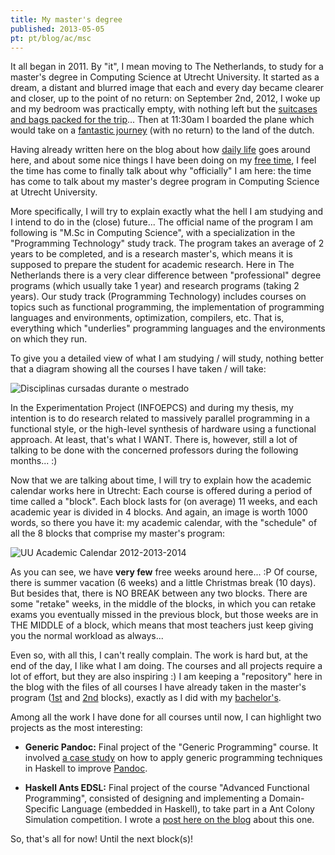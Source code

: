 ```yaml
---
title: My master's degree
published: 2013-05-05
pt: pt/blog/ac/msc
---
```


It all began in 2011.
By "it", I mean moving to The Netherlands, to study for a master's degree in Computing Science at Utrecht University.
It started as a dream, a distant and blurred image that each and every day became clearer and closer,
up to the point of no return: on September 2nd, 2012, I woke up and my bedroom was practically empty,
with nothing left but the [suitcases and bags packed for the trip][1]...
Then at 11:30am I boarded the plane which would take on a [fantastic journey][2] (with no return) to the land of the dutch.

Having already written here on the blog about how [daily life][3] goes around here,
and about some nice things I have been doing on my [free time][4],
I feel the time has come to finally talk about why "officially" I am here:
the time has come to talk about my master's degree program in Computing Science at Utrecht University.

[1]: </en/blog/ac/de-reis>
[2]: </en/blog/misc/utrecht-aankomst>
[3]: </en/blog/misc/dagelijks-leven>
[4]: </en/blog/misc/dagjes-uit>

<!--more-->

More specifically, I will try to explain exactly what the hell I am studying and I intend to do in the (close) future...
The official name of the program I am following is "M.Sc in Computing Science", with a specialization in the "Programming Technology" study track.
The program takes an average of 2 years to be completed, and is a research master's, which means it is supposed to prepare the student for academic research.
Here in The Netherlands there is a very clear difference between "professional" degree programs (which usually take 1 year) and research programs (taking 2 years).
Our study track (Programming Technology) includes courses on topics such as functional programming,
the implementation of programming languages and environments, optimization, compilers, etc.
That is, everything which "underlies" programming languages and the environments on which they run.

To give you a detailed view of what I am studying / will study, nothing better that a diagram showing all the courses I have taken / will take:

![Disciplinas cursadas durante o mestrado](/files/imgs/2013-03_plan.png)

In the Experimentation Project (INFOEPCS) and during my thesis,
my intention is to do research related to massively parallel programming in a functional style,
or the high-level synthesis of hardware using a functional approach.
At least, that's what I WANT.
There is, however, still a lot of talking to be done with the concerned professors during the following months... :)

Now that we are talking about time, I will try to explain how the academic calendar works here in Utrecht:
Each course is offered during a period of time called a "block".
Each block lasts for (on average) 11 weeks, and each academic year is divided in 4 blocks.
And again, an image is worth 1000 words, so there you have it:
my academic calendar, with the "schedule" of all the 8 blocks that comprise my master's program:

![UU Academic Calendar 2012-2013-2014](/files/imgs/2013-03_master.png)

As you can see, we have **very few** free weeks around here... :P
Of course, there is summer vacation (6 weeks) and a little Christmas break (10 days).
But besides that, there is NO BREAK between any two blocks.
There are some "retake" weeks, in the middle of the blocks, in which you can retake exams you eventually missed in the previous block,
but those weeks are in THE MIDDLE of a block, which means that most teachers just keep giving you the normal workload as always...

Even so, with all this, I can't really complain. The work is hard but, at the end of the day, I like what I am doing.
The courses and all projects require a lot of effort, but they are also inspiring :)
I am keeping a "repository" here in the blog with the files of all courses I have already taken in the master's program
([1st][5] and [2nd][6] blocks), exactly as I did with my [bachelor's][7].

[5]: <http://joaopizani.hopto.org/en/msc/cs1>
[6]: <http://joaopizani.hopto.org/en/msc/cs2>
[7]: <http://joaopizani.hopto.org/en/bsc>

Among all the work I have done for all courses until now, I can highlight two projects as the most interesting:

  * **Generic Pandoc:** Final project of the "Generic Programming" course.
    It involved [a case study][8] on how to apply generic programming techniques in Haskell to improve [Pandoc][9].

  * **Haskell Ants EDSL:** Final project of the course "Advanced Functional Programming",
    consisted of designing and implementing a Domain-Specific Language (embedded in Haskell),
    to take part in a Ant Colony Simulation competition. I wrote a [post here on the blog][10] about this one.

So, that's all for now!  Until the next block(s)!

[8]: <http://www.students.science.uu.nl/~3860418/uu/02_infogp/project/report/utf8-lncs-paper.pdf>
[9]: <http://johnmacfarlane.net/pandoc>
[10]: </en/blog/2013/03_haskell-ants-edsl>
